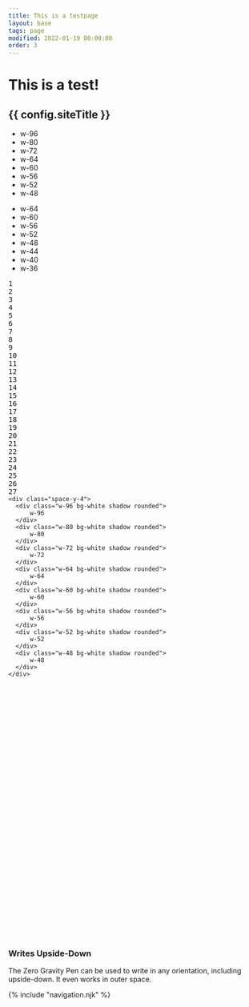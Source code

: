 ```yaml
---
title: This is a testpage
layout: base
tags: page
modified: 2022-01-19 00:00:00
order: 3
---
```


<h1 class="pt-24 pb-6 text-center">
	<span class="text-8xl font-bold text-transparent bg-clip-text bg-gradient-to-r from-indigo-500 via-purple-500 to-pink-500">
		This is a test!
	</span>
</h1>
<h2 class="pb-12 text-4xl font-bold text-center text-gray-500">
	{{ config.siteTitle }}
</h2>
<div class="bg-slate-900 max-w-7xl mx-auto px-4 sm:px-6 md:px-8 lg:grid lg:grid-cols-12 lg:gap-8">
<div class="lg:col-span-5 xl:col-span-6 flex flex-col">
<div class="relative z-10 bg-white ring-1 ring-slate-900/5 rounded-lg shadow-xl px-6 py-5 my-auto xl:mt-18 dark:bg-slate-800">
<div class="absolute inset-x-0 inset-y-5 border-t border-b border-slate-100 pointer-events-none dark:border-slate-700"></div>
<div class="absolute inset-x-6 inset-y-0 border-l border-r border-slate-100 pointer-events-none dark:border-slate-700"></div>
<div class="bg-slate-50 flex overflow-hidden h-[22rem] dark:bg-slate-900/50"><div class="relative bg-white/40 w-64 sm:w-[28rem] lg:w-64 xl:w-[28rem] mx-auto border-r border-slate-100 dark:bg-transparent dark:border-slate-100/5"><div class="absolute inset-0 dark:hidden" style="background-image:url(&quot;data:image/svg+xml,%3Csvg xmlns='http://www.w3.org/2000/svg' viewBox='0 0 64 6'%3E%3Crect x='32' width='1' height='1' fill='%23cbd5e1'/%3E%3Crect width='1' height='6' fill='%23f1f5f9'/%3E%3C/svg%3E&quot;);background-size:4rem 0.375rem"></div><div class="hidden absolute inset-0 opacity-5 dark:block" style="background-image:url(&quot;data:image/svg+xml,%3Csvg xmlns='http://www.w3.org/2000/svg' viewBox='0 0 64 6'%3E%3Crect x='32' width='1' height='1' fill='%23f1f5f9'/%3E%3Crect width='1' height='6' fill='%23f1f5f9'/%3E%3C/svg%3E&quot;);background-size:4rem 0.375rem"></div><ul class="relative font-mono text-xs pt-6 space-y-4 hidden sm:block lg:hidden xl:block"><li><div class="h-6 origin-left bg-white shadow ring-1 ring-slate-700/5 px-1 flex items-center dark:bg-indigo-500 dark:text-white dark:highlight-white/10" style="width:24rem;border-radius:4px;transform:none"><div class="flex-none w-0.5 h-1 bg-slate-300 dark:bg-white"></div><span class="flex-auto text-center">w-<!-- -->96</span><div class="flex-none w-0.5 h-1 bg-slate-300 dark:bg-white"></div></div></li><li><div class="h-6 origin-left bg-white shadow ring-1 ring-slate-700/5 px-1 flex items-center dark:bg-indigo-500 dark:text-white dark:highlight-white/10" style="width:20rem;border-radius:4px;transform:none"><div class="flex-none w-0.5 h-1 bg-slate-300 dark:bg-white"></div><span class="flex-auto text-center">w-<!-- -->80</span><div class="flex-none w-0.5 h-1 bg-slate-300 dark:bg-white"></div></div></li><li><div class="h-6 origin-left bg-white shadow ring-1 ring-slate-700/5 px-1 flex items-center dark:bg-indigo-500 dark:text-white dark:highlight-white/10" style="width:18rem;border-radius:4px;transform:none"><div class="flex-none w-0.5 h-1 bg-slate-300 dark:bg-white"></div><span class="flex-auto text-center">w-<!-- -->72</span><div class="flex-none w-0.5 h-1 bg-slate-300 dark:bg-white"></div></div></li><li><div class="h-6 origin-left bg-white shadow ring-1 ring-slate-700/5 px-1 flex items-center dark:bg-indigo-500 dark:text-white dark:highlight-white/10" style="width:16rem;border-radius:4px;transform:none"><div class="flex-none w-0.5 h-1 bg-slate-300 dark:bg-white"></div><span class="flex-auto text-center">w-<!-- -->64</span><div class="flex-none w-0.5 h-1 bg-slate-300 dark:bg-white"></div></div></li><li><div class="h-6 origin-left bg-white shadow ring-1 ring-slate-700/5 px-1 flex items-center dark:bg-indigo-500 dark:text-white dark:highlight-white/10" style="width:15rem;border-radius:4px;transform:none"><div class="flex-none w-0.5 h-1 bg-slate-300 dark:bg-white"></div><span class="flex-auto text-center">w-<!-- -->60</span><div class="flex-none w-0.5 h-1 bg-slate-300 dark:bg-white"></div></div></li><li><div class="h-6 origin-left bg-white shadow ring-1 ring-slate-700/5 px-1 flex items-center dark:bg-indigo-500 dark:text-white dark:highlight-white/10" style="width:14rem;border-radius:4px;transform:none"><div class="flex-none w-0.5 h-1 bg-slate-300 dark:bg-white"></div><span class="flex-auto text-center">w-<!-- -->56</span><div class="flex-none w-0.5 h-1 bg-slate-300 dark:bg-white"></div></div></li><li><div class="h-6 origin-left bg-white shadow ring-1 ring-slate-700/5 px-1 flex items-center dark:bg-indigo-500 dark:text-white dark:highlight-white/10" style="width:13rem;border-radius:4px;transform:none"><div class="flex-none w-0.5 h-1 bg-slate-300 dark:bg-white"></div><span class="flex-auto text-center">w-<!-- -->52</span><div class="flex-none w-0.5 h-1 bg-slate-300 dark:bg-white"></div></div></li><li><div class="h-6 origin-left bg-white shadow ring-1 ring-slate-700/5 px-1 flex items-center dark:bg-indigo-500 dark:text-white dark:highlight-white/10" style="width:12rem;border-radius:4px;transform:none"><div class="flex-none w-0.5 h-1 bg-slate-300 dark:bg-white"></div><span class="flex-auto text-center">w-<!-- -->48</span><div class="flex-none w-0.5 h-1 bg-slate-300 dark:bg-white"></div></div></li></ul><ul class="relative font-mono text-xs pt-6 space-y-4 sm:hidden lg:block xl:hidden"><li><div class="h-6 origin-left bg-white shadow ring-1 ring-slate-700/5 px-1 flex items-center dark:bg-indigo-500 dark:text-white dark:highlight-white/10" style="width:16rem;border-radius:4px;transform:none"><div class="flex-none w-0.5 h-1 bg-slate-300 dark:bg-white"></div><span class="flex-auto text-center">w-<!-- -->64</span><div class="flex-none w-0.5 h-1 bg-slate-300 dark:bg-white"></div></div></li><li><div class="h-6 origin-left bg-white shadow ring-1 ring-slate-700/5 px-1 flex items-center dark:bg-indigo-500 dark:text-white dark:highlight-white/10" style="width:15rem;border-radius:4px;transform:none"><div class="flex-none w-0.5 h-1 bg-slate-300 dark:bg-white"></div><span class="flex-auto text-center">w-<!-- -->60</span><div class="flex-none w-0.5 h-1 bg-slate-300 dark:bg-white"></div></div></li><li><div class="h-6 origin-left bg-white shadow ring-1 ring-slate-700/5 px-1 flex items-center dark:bg-indigo-500 dark:text-white dark:highlight-white/10" style="width:14rem;border-radius:4px;transform:none"><div class="flex-none w-0.5 h-1 bg-slate-300 dark:bg-white"></div><span class="flex-auto text-center">w-<!-- -->56</span><div class="flex-none w-0.5 h-1 bg-slate-300 dark:bg-white"></div></div></li><li><div class="h-6 origin-left bg-white shadow ring-1 ring-slate-700/5 px-1 flex items-center dark:bg-indigo-500 dark:text-white dark:highlight-white/10" style="width:13rem;border-radius:4px;transform:none"><div class="flex-none w-0.5 h-1 bg-slate-300 dark:bg-white"></div><span class="flex-auto text-center">w-<!-- -->52</span><div class="flex-none w-0.5 h-1 bg-slate-300 dark:bg-white"></div></div></li><li><div class="h-6 origin-left bg-white shadow ring-1 ring-slate-700/5 px-1 flex items-center dark:bg-indigo-500 dark:text-white dark:highlight-white/10" style="width:12rem;border-radius:4px;transform:none"><div class="flex-none w-0.5 h-1 bg-slate-300 dark:bg-white"></div><span class="flex-auto text-center">w-<!-- -->48</span><div class="flex-none w-0.5 h-1 bg-slate-300 dark:bg-white"></div></div></li><li><div class="h-6 origin-left bg-white shadow ring-1 ring-slate-700/5 px-1 flex items-center dark:bg-indigo-500 dark:text-white dark:highlight-white/10" style="width:11rem;border-radius:4px;transform:none"><div class="flex-none w-0.5 h-1 bg-slate-300 dark:bg-white"></div><span class="flex-auto text-center">w-<!-- -->44</span><div class="flex-none w-0.5 h-1 bg-slate-300 dark:bg-white"></div></div></li><li><div class="h-6 origin-left bg-white shadow ring-1 ring-slate-700/5 px-1 flex items-center dark:bg-indigo-500 dark:text-white dark:highlight-white/10" style="width:10rem;border-radius:4px;transform:none"><div class="flex-none w-0.5 h-1 bg-slate-300 dark:bg-white"></div><span class="flex-auto text-center">w-<!-- -->40</span><div class="flex-none w-0.5 h-1 bg-slate-300 dark:bg-white"></div></div></li><li><div class="h-6 origin-left bg-white shadow ring-1 ring-slate-700/5 px-1 flex items-center dark:bg-indigo-500 dark:text-white dark:highlight-white/10" style="width:9rem;border-radius:4px;transform:none"><div class="flex-none w-0.5 h-1 bg-slate-300 dark:bg-white"></div><span class="flex-auto text-center">w-<!-- -->36</span><div class="flex-none w-0.5 h-1 bg-slate-300 dark:bg-white"></div></div></li></ul></div></div></div></div><div class="mt-4 -mx-4 sm:mx-0 lg:mt-0 lg:col-span-7 xl:col-span-6"><div class="relative overflow-hidden shadow-xl flex bg-slate-800 h-[31.625rem] max-h-[60vh] sm:max-h-[none] sm:rounded-xl lg:h-[34.6875rem] xl:h-[31.625rem] dark:bg-slate-900/70 dark:backdrop-blur dark:ring-1 dark:ring-inset dark:ring-white/10"><div class="relative w-full flex flex-col"><div class="flex-none border-b border-slate-500/30"><div class="flex items-center h-8 space-x-1.5 px-3"><div class="w-2.5 h-2.5 bg-slate-600 rounded-full"></div><div class="w-2.5 h-2.5 bg-slate-600 rounded-full"></div><div class="w-2.5 h-2.5 bg-slate-600 rounded-full"></div></div></div><div class="relative min-h-0 flex-auto flex flex-col"><div class="w-full flex-auto flex min-h-0" style="opacity:1"><div class="w-full flex-auto flex min-h-0 overflow-auto"><div class="w-full relative flex-auto"><pre class="flex min-h-full text-sm leading-6"><div aria-hidden="true" class="hidden md:block text-slate-600 flex-none py-4 pr-4 text-right select-none w-[3.125rem]">1<br>2<br>3<br>4<br>5<br>6<br>7<br>8<br>9<br>10<br>11<br>12<br>13<br>14<br>15<br>16<br>17<br>18<br>19<br>20<br>21<br>22<br>23<br>24<br>25<br>26<br>27</div><code class="flex-auto relative block text-slate-50 overflow-auto p-4"><div><span class="tag punctuation token">&lt;</span><span class="tag token">div</span><span class="tag token"> </span><span class="tag attr-name token">class</span><span class="tag attr-value punctuation attr-equals token">=</span><span class="tag attr-value punctuation token">"</span><span class="tag attr-value token">space-y-4</span><span class="tag attr-value punctuation token">"</span><span class="tag punctuation token">&gt;</span><span></span></div><div><span>  </span><span class="tag punctuation token">&lt;</span><span class="tag token">div</span><span class="tag token"> </span><span class="tag attr-name token">class</span><span class="tag attr-value punctuation attr-equals token">=</span><span class="tag attr-value punctuation token">"</span><span class="tag attr-value token"><span class="code-highlight bg-code-highlight">w-96</span> bg-white shadow rounded</span><span class="tag attr-value punctuation token">"</span><span class="tag punctuation token">&gt;</span><span></span></div><div><span>      w-96</span></div><div><span>  </span><span class="tag punctuation token">&lt;/</span><span class="tag token">div</span><span class="tag punctuation token">&gt;</span><span></span></div><div><span>  </span><span class="tag punctuation token">&lt;</span><span class="tag token">div</span><span class="tag token"> </span><span class="tag attr-name token">class</span><span class="tag attr-value punctuation attr-equals token">=</span><span class="tag attr-value punctuation token">"</span><span class="tag attr-value token"><span class="code-highlight bg-code-highlight">w-80</span> bg-white shadow rounded</span><span class="tag attr-value punctuation token">"</span><span class="tag punctuation token">&gt;</span><span></span></div><div><span>      w-80</span></div><div><span>  </span><span class="tag punctuation token">&lt;/</span><span class="tag token">div</span><span class="tag punctuation token">&gt;</span><span></span></div><div><span>  </span><span class="tag punctuation token">&lt;</span><span class="tag token">div</span><span class="tag token"> </span><span class="tag attr-name token">class</span><span class="tag attr-value punctuation attr-equals token">=</span><span class="tag attr-value punctuation token">"</span><span class="tag attr-value token"><span class="code-highlight bg-code-highlight">w-72</span> bg-white shadow rounded</span><span class="tag attr-value punctuation token">"</span><span class="tag punctuation token">&gt;</span><span></span></div><div><span>      w-72</span></div><div><span>  </span><span class="tag punctuation token">&lt;/</span><span class="tag token">div</span><span class="tag punctuation token">&gt;</span><span></span></div><div><span>  </span><span class="tag punctuation token">&lt;</span><span class="tag token">div</span><span class="tag token"> </span><span class="tag attr-name token">class</span><span class="tag attr-value punctuation attr-equals token">=</span><span class="tag attr-value punctuation token">"</span><span class="tag attr-value token"><span class="code-highlight bg-code-highlight">w-64</span> bg-white shadow rounded</span><span class="tag attr-value punctuation token">"</span><span class="tag punctuation token">&gt;</span><span></span></div><div><span>      w-64</span></div><div><span>  </span><span class="tag punctuation token">&lt;/</span><span class="tag token">div</span><span class="tag punctuation token">&gt;</span><span></span></div><div><span>  </span><span class="tag punctuation token">&lt;</span><span class="tag token">div</span><span class="tag token"> </span><span class="tag attr-name token">class</span><span class="tag attr-value punctuation attr-equals token">=</span><span class="tag attr-value punctuation token">"</span><span class="tag attr-value token"><span class="code-highlight bg-code-highlight">w-60</span> bg-white shadow rounded</span><span class="tag attr-value punctuation token">"</span><span class="tag punctuation token">&gt;</span><span></span></div><div><span>      w-60</span></div><div><span>  </span><span class="tag punctuation token">&lt;/</span><span class="tag token">div</span><span class="tag punctuation token">&gt;</span><span></span></div><div><span>  </span><span class="tag punctuation token">&lt;</span><span class="tag token">div</span><span class="tag token"> </span><span class="tag attr-name token">class</span><span class="tag attr-value punctuation attr-equals token">=</span><span class="tag attr-value punctuation token">"</span><span class="tag attr-value token"><span class="code-highlight bg-code-highlight">w-56</span> bg-white shadow rounded</span><span class="tag attr-value punctuation token">"</span><span class="tag punctuation token">&gt;</span><span></span></div><div><span>      w-56</span></div><div><span>  </span><span class="tag punctuation token">&lt;/</span><span class="tag token">div</span><span class="tag punctuation token">&gt;</span><span></span></div><div><span>  </span><span class="tag punctuation token">&lt;</span><span class="tag token">div</span><span class="tag token"> </span><span class="tag attr-name token">class</span><span class="tag attr-value punctuation attr-equals token">=</span><span class="tag attr-value punctuation token">"</span><span class="tag attr-value token"><span class="code-highlight bg-code-highlight">w-52</span> bg-white shadow rounded</span><span class="tag attr-value punctuation token">"</span><span class="tag punctuation token">&gt;</span><span></span></div><div><span>      w-52</span></div><div><span>  </span><span class="tag punctuation token">&lt;/</span><span class="tag token">div</span><span class="tag punctuation token">&gt;</span><span></span></div><div><span>  </span><span class="tag punctuation token">&lt;</span><span class="tag token">div</span><span class="tag token"> </span><span class="tag attr-name token">class</span><span class="tag attr-value punctuation attr-equals token">=</span><span class="tag attr-value punctuation token">"</span><span class="tag attr-value token"><span class="code-highlight bg-code-highlight">w-48</span> bg-white shadow rounded</span><span class="tag attr-value punctuation token">"</span><span class="tag punctuation token">&gt;</span><span></span></div><div><span>      w-48</span></div><div><span>  </span><span class="tag punctuation token">&lt;/</span><span class="tag token">div</span><span class="tag punctuation token">&gt;</span><span></span></div><div><span></span><span class="tag punctuation token">&lt;/</span><span class="tag token">div</span><span class="tag punctuation token">&gt;</span><span></span></div><div><span class="inline-block"></span></div></code></pre></div></div></div></div></div></div></div></div>
<div class="bg-white dark:bg-slate-800 rounded-lg px-6 py-8 ring-1 ring-slate-900/5 shadow-xl">
  <div>
    <span class="inline-flex items-center justify-center p-2 bg-indigo-500 rounded-md shadow-lg">
      <svg class="h-6 w-6 text-white" xmlns="http://www.w3.org/2000/svg" fill="none" viewBox="0 0 24 24" stroke="currentColor" aria-hidden="true"><!-- ... --></svg>
    </span>
  </div>
  <h3 class="text-slate-900 dark:text-white mt-5 text-base font-medium tracking-tight">Writes Upside-Down</h3>
  <p class="text-slate-500 dark:text-slate-400 mt-2 text-sm">
    The Zero Gravity Pen can be used to write in any orientation, including upside-down. It even works in outer space.
  </p>
</div>
{% include "navigation.njk" %}